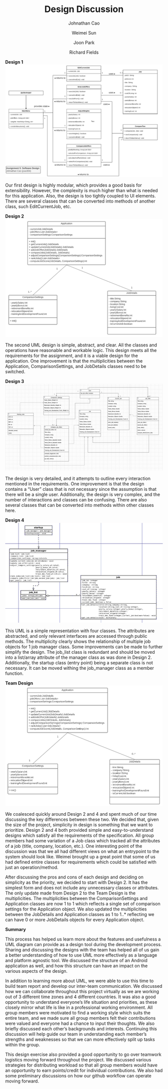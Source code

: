 ﻿<h1 style="text-align: center;">Design Discussion</h1>
<p style="text-align: center;">Johnathan Cao</p>
<p style="text-align: center;">Weimei Sun</p>
<p style="text-align: center;">Joon Park</p>
<p style="text-align: center;">Richard Fields</p>


**Design 1**
<img src = images/design1.png>

Our first design is highly modular, which provides a good basis for extensibility. However, the complexity is much higher than what is needed for this application. Also, the design is too tightly coupled to UI elements. There are several classes that can be converted into methods of another class, such EditCurrentJob, etc.


**Design 2**
<img src = images/design2.png>

The second UML design is simple, abstract, and clear. All the classes and operations have reasonable and workable logic. This design meets all the requirements for the assignment, and it is a viable design for the application. One improvement is that the multiplicities between the Application, ComparisonSettings, and JobDetails classes need to be switched. 

**Design 3**
<img src = images/design3.png>

The design is very detailed, and it attempts to outline every interaction mentioned in the requirements. One improvement is that the design contains a “User” class that is not necessary since the assumption is that there will be a single user. Additionally, the design is very complex, and the number of interactions and classes can be confusing. There are also several classes that can be converted into methods within other classes here. 

**Design 4**
<img src = images/design4.png>

This UML is a simple representation with four classes. The attributes are abstracted, and only relevant interfaces are accessed through public methods. The multiplicity clearly shows the relationship of multiple job objects for 1 job manager class. Some improvements can be made to further simplify the design. The job\_list class is redundant and should be moved into a list/array attribute of the manager class as was done in Design 2. Additionally, the startup class (entry point) being a separate class is not necessary. It can be moved withing the job\_manager class as a member function. 


**Team Design**
<img src = images/team_design.png>

We coalesced quickly around Design 2 and 4 and spent much of our time discussing the key differences between these two. We decided that, given the size of the project, simplicity in design is something that we want to prioritize. Design 2 and 4 both provided simple and easy-to-understand designs which satisfy all the requirements of the specification. All group members had some variation of a Job class which tracked all the attributes of a job (title, company, location, etc.). One interesting point of the discussion was that we all had different views on what an entrypoint to the system should look like. Weimei brought up a great point that some of us had defined entire classes for requirements which could be satisfied with just an operation/method.

After discussing the pros and cons of each design and deciding on simplicity as the priority, we decided to start with Design 2. It has the simplest form and does not include any unnecessary classes or attributes. The only update made from Design 2 to the Team Design is the multiplicities. The multiplicities between the ComparisonSettings and Application classes are now 1 to 1 which reflects a single set of comparison settings for the Application object. We also updated the multiplicities between the JobDetails and Application classes as 1 to 1..\* reflecting we can have 0 or more JobDetails objects for every Application object. 

**Summary**

This process has helped us learn more about the features and usefulness a UML diagram can provide as a design tool during the development process. Sharing and discussing the designs with the team has helped all of us gain a better understanding of how to use UML more effectively as a language and platform agnostic tool. We discussed the structure of an Android application as well, and how this structure can have an impact on the various aspects of the design.

In addition to learning more about UML, we were able to use this time to build team report and develop our inter-team communication. We discussed how we can collaborate throughout this project virtually as we are working out of 3 different time zones and 4 different countries. It was also a good opportunity to understand everyone’s life situation and priorities, as these closely mirror what life is like in a professional working environment. All group members were motivated to find a working style which suits the entire team, and we made sure all group members felt their contributions were valued and everyone had a chance to input their thoughts. We also briefly discussed each other’s backgrounds and interests. Continuing this discussion will help guide our team in understanding each member’s strengths and weaknesses so that we can more effectively split up tasks within the group.

This design exercise also provided a good opportunity to go over teamwork logistics moving forward throughout the project. We discussed various strategies for distributing workload so that all group members would have an opportunity to earn points/credit for individual contributions. We also had some preliminary discussions on how our github workflow can operate moving forward. 
